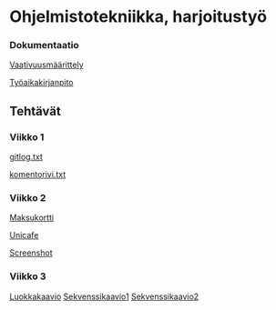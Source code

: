 <h1>Ohjelmistotekniikka, harjoitustyö</h1>

<h3>Dokumentaatio</h3>

<a href="https://github.com/Jimmeeee/ot-harjoitustyo/blob/master/Minesweeper/dokumentaatio/vaativuusmaarittely.md">Vaativuusmäärittely</a>

<a href="https://github.com/Jimmeeee/ot-harjoitustyo/blob/master/Minesweeper/dokumentaatio/tyoaikakirjanpito.md">Työaikakirjanpito</a>

<h2>Tehtävät</h2>
<h3>Viikko 1</h3>

<a href="https://github.com/Jimmeeee/ot-harjoitustyo/blob/master/laskarit/viikko1/gitlog.txt">gitlog.txt</a>

<a href="https://github.com/Jimmeeee/ot-harjoitustyo/blob/master/laskarit/viikko1/komentorivi.txt">komentorivi.txt</a>

<h3>Viikko 2</h3>

<a href="https://github.com/Jimmeeee/ot-harjoitustyo/tree/master/laskarit/viikko2/Maksukortti">Maksukortti</a>

<a href="https://github.com/Jimmeeee/ot-harjoitustyo/tree/master/laskarit/viikko2/Unicafe">Unicafe</a>

<a href="https://github.com/Jimmeeee/ot-harjoitustyo/blob/master/laskarit/viikko2/Screenshot%20from%202019-03-18%2014-37-18.png">Screenshot</a>

<h3>Viikko 3</h3>
<a href="https://github.com/Jimmeeee/ot-harjoitustyo/tree/master/laskarit/viikko3/luokkakaavio.png">Luokkakaavio</a>
<a href="https://github.com/Jimmeeee/ot-harjoitustyo/tree/master/laskarit/viikko3/sekvenssi.png">Sekvenssikaavio1</a>
<a href="https://github.com/Jimmeeee/ot-harjoitustyo/tree/master/laskarit/viikko3/sekvenssi2.png">Sekvenssikaavio2</a>
